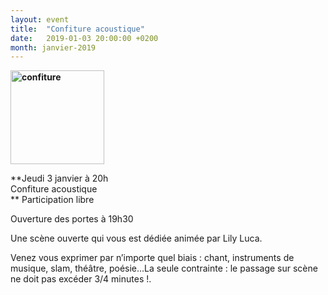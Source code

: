 ```yaml
---
layout: event
title:  "Confiture acoustique"
date:   2019-01-03 20:00:00 +0200
month: janvier-2019
---
```

**<img class="alignleft size-thumbnail wp-image-93" src="http://localhost/wpagendarts/wp-content/uploads/2016/11/confiture.jpg?w=150" alt="confiture" width="150" height="150" srcset="http://localhost/wpagendarts/wp-content/uploads/2016/11/confiture.jpg 600w, http://localhost/wpagendarts/wp-content/uploads/2016/11/confiture-300x300.jpg 300w, http://localhost/wpagendarts/wp-content/uploads/2016/11/confiture-150x150.jpg 150w" sizes="(max-width: 150px) 100vw, 150px" />**

**Jeudi 3 janvier à 20h  
Confiture acoustique  
** Participation libre

Ouverture des portes à 19h30

Une scène ouverte qui vous est dédiée animée par Lily Luca.

Venez vous exprimer par n’importe quel biais : chant, instruments de musique, slam, théâtre, poésie…La seule contrainte : le passage sur scène ne doit pas excéder 3/4 minutes !.